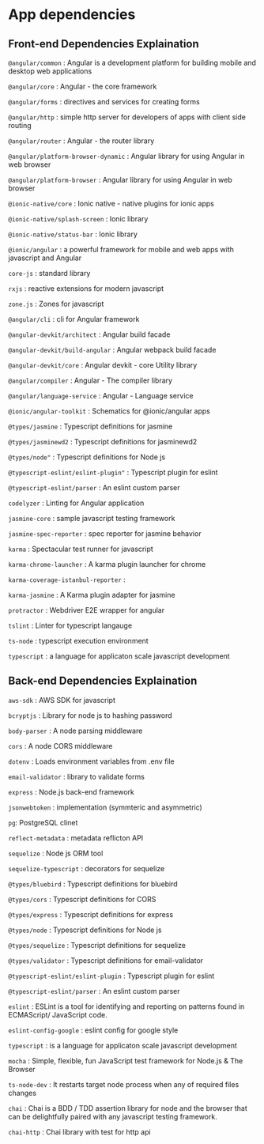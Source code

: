 # App dependencies 

## Front-end Dependencies Explaination

`@angular/common` : Angular is a development platform for building mobile and desktop web applications

`@angular/core` : Angular - the core framework

`@angular/forms` : directives and services for creating forms

`@angular/http` : simple http server for developers of apps with client side routing

`@angular/router` : Angular - the router library

`@angular/platform-browser-dynamic` : Angular library for using Angular in web browser

`@angular/platform-browser` :  Angular library for using Angular in web browser

`@ionic-native/core` : Ionic native - native plugins for ionic apps

`@ionic-native/splash-screen` : Ionic library

`@ionic-native/status-bar` : Ionic library

`@ionic/angular` : a powerful framework for mobile and web apps with javascript and Angular

`core-js` : standard library

`rxjs` : reactive extensions for modern javascript

`zone.js` : Zones for javascript

`@angular/cli` : cli for Angular framework

`@angular-devkit/architect` : Angular build facade

`@angular-devkit/build-angular` : Angular webpack build facade

`@angular-devkit/core` : Angular devkit - core Utility library

`@angular/compiler` : Angular - The compiler library

`@angular/language-service` : Angular - Language service 

`@ionic/angular-toolkit` : Schematics for @ionic/angular apps

`@types/jasmine` : Typescript definitions for jasmine

`@types/jasminewd2` : Typescript definitions for jasminewd2

`@types/node"` : Typescript definitions for Node js

`@typescript-eslint/eslint-plugin"` : Typescript plugin for eslint

`@typescript-eslint/parser` : An eslint custom parser 

`codelyzer` : Linting for Angular application

`jasmine-core` : sample javascript testing framework

`jasmine-spec-reporter` : spec reporter for jasmine behavior 

`karma` : Spectacular test runner for javascript

`karma-chrome-launcher` : A karma plugin launcher for chrome 

`karma-coverage-istanbul-reporter` : 

`karma-jasmine` : A Karma plugin adapter for jasmine

`protractor` : Webdriver E2E wrapper for angular

`tslint` : Linter for typescript langauge

`ts-node` :  typescript execution environment

`typescript` :  a language for applicaton scale javascript development



## Back-end Dependencies Explaination


`aws-sdk` : AWS SDK for javascript

`bcryptjs` : Library for node js to hashing password

`body-parser` : A node parsing middleware

`cors` : A node CORS middleware

`dotenv` : Loads environment variables from .env file

`email-validator` : library to validate forms

`express` : Node.js back-end framework

`jsonwebtoken` : implementation (symmteric and asymmetric)

`pg`: PostgreSQL clinet 

`reflect-metadata` : metadata reflicton API

`sequelize` : Node js ORM tool 

`sequelize-typescript` : decorators for sequelize


`@types/bluebird` : Typescript definitions for bluebird

`@types/cors` : Typescript definitions for CORS

`@types/express` : Typescript definitions for express

`@types/node` :  Typescript definitions for Node js 


`@types/sequelize` : Typescript definitions for sequelize 

`@types/validator` : Typescript definitions for email-validator

`@typescript-eslint/eslint-plugin` : Typescript plugin for eslint

`@typescript-eslint/parser` : An eslint custom parser 

`eslint` : ESLint is a tool for identifying and reporting on patterns found in ECMAScript/
JavaScript code.


`eslint-config-google` : eslint config for google style 

`typescript` : is a language for applicaton scale javascript development

`mocha` : Simple, flexible, fun JavaScript test framework for Node.js & The Browser 

`ts-node-dev` : It restarts target node process when any of required files changes

`chai` : Chai is a BDD / TDD assertion library for node and the browser that can be delightfully paired with any javascript testing framework.

`chai-http` : Chai library with test for http api